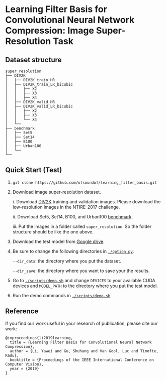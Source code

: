 # Learning Filter Basis for Convolutional Neural Network Compression: Image Super-Resolution Task

## Dataset structure

    super_resolution
    ├── DIV2K
    │   ├── DIV2K_train_HR
    │   ├── DIV2K_train_LR_bicubic
    │   │   ├── X2
    │   │   ├── X3
    │   │   ├── X4
    │   ├── DIV2K_valid_HR
    │   ├── DIV2K_valid_LR_bicubic
    │   │   ├── X2
    │   │   ├── X3
    │   │   └── X4
    │   └──
    ├── benchmark
    │   ├── Set5
    │   ├── Set14
    │   ├── B100
    │   ├── Urban100
    │   └──
    └──

## Quick Start (Test)
1. `git clone https://github.com/ofsoundof/learning_filter_basis.git`
2. Download image super-resolution dataset.

   i.   Download [DIV2K](https://data.vision.ee.ethz.ch/cvl/DIV2K/) training and validation images. Please download the low-resolution images in the NTIRE-2017 challenge. 

   ii.  Download Set5, Set14, B100, and Urban100 [benchmark](https://drive.google.com/file/d/1y8kIpiAa5s-fZ_R5pd4Aq2wJFPfgXFxB/view?usp=sharing).
   
   iii. Put the images in a folder called `super_resolution`. So the folder structure should be like the one above.
	
3. Download the test model from [Google drive](https://drive.google.com/file/d/1dUi2GVO2QD6kNwYY71ZOA1vw0BxwNyfU/view?usp=sharing).
4. Be sure to change the following directories in [`./option.py`](./option.py).

	`--dir_data`: the directory where you put the dataset.

	`--dir_save`: the directory where you want to save your the results.
5. Go to [`./scripts/demo.sh`](./scripts/demo.sh) and change `DEVICES` to your available CUDA devices and `MODEL_PATH` to the directory where you put the test model.
6. Run the demo commands in [`./scripts/demo.sh`](./scripts/demo.sh).


## Reference
If you find our work useful in your research of publication, please cite our work:

```
@inproceedings{li2019learning,
  title = {Learning Filter Basis for Convolutional Neural Network Compression},
  author = {Li, Yawei and Gu, Shuhang and Van Gool, Luc and Timofte, Radu},
  booktitle = {Proceedings of the IEEE International Conference on Computer Vision},
  year = {2019}
}
```



